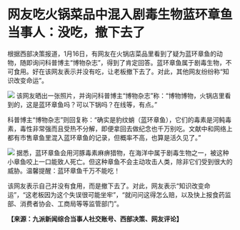 # 网友吃火锅菜品中混入剧毒生物蓝环章鱼 当事人：没吃，撤下去了

根据西部决策报道，1月16日，有网友在火锅店菜品里看到了疑为蓝环章鱼的动物，随即询问科普博主“博物杂志”，得到了肯定回答。蓝环章鱼属于剧毒生物，不可食用。好在该网友表示并没有吃，让老板撤下去了。对此，其他网友纷纷称“知识改变命运”。

![](https://inews.gtimg.com/news_bt/OXY_Ji6IyECi4GYG1yisVXHxtk_U-IVm_fWM70PlZNiRIAA/1000)
该网友晒出一张照片，并询问科普博主“博物杂志”称：“博物博物，火锅店里看到的，这是蓝环章鱼吗？可以下锅吗？在线等，有点。”

科普博主“博物杂志”则回复称：“确实是豹纹蛸（蓝环章鱼），它们的毒素是河鲀毒素，毒性非常强而且受热不分解，即便拿回去做纪念也千万别吃。文献中和网络上都有市售章鱼里混入蓝环章鱼的记录，但概率不高，也算是活久见了。”

![](https://inews.gtimg.com/news_bt/O7Qz82HG_GBr_-UhCqvVconpY59iFbQKHC2x9Hyn8-OvMAA/1000)
据悉，蓝环章鱼会用河豚毒素麻痹猎物，在海洋中属于剧毒生物之一，被这种小章鱼咬上一口能致人死亡。但这种章鱼不会主动攻击人类，除非它们受到很大的威胁。温馨提醒：蓝环章鱼千万不能吃！

该网友表示自己并没有食用，而是撤下去了。对此，网友表示“知识改变命运”，“这老板因为这个失误很可能坐牢”，“就问问这得怎么赔，以及快上报食药监部、消费者协会、工商局等等监管部门”。

**【来源：九派新闻综合当事人社交账号、西部决策、网友评论】**

